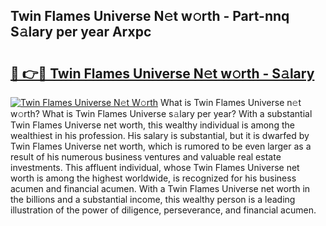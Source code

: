 ## Twin Flames Universe N𝚎t w𝚘rth - Part-nnq S𝚊lary per year Arxpc

# <h2><a href="http://gc2aex.nevu.top/?p=Twin+Flames+Universe">🔗 👉🔴 Twin Flames Universe N𝚎t w𝚘rth - S𝚊lary</a></h2>

[![Twin Flames Universe N𝚎t W𝚘rth](https://i.imgur.com/Oavwk0R.jpeg)](http://gc2aex.nevu.top/?p=Twin+Flames+Universe)
What is Twin Flames Universe n𝚎t w𝚘rth? What is Twin Flames Universe s𝚊lary per year?
With a substantial Twin Flames Universe net worth, this wealthy individual is among the wealthiest in his profession. His salary is substantial, but it is dwarfed by Twin Flames Universe net worth, which is rumored to be even larger as a result of his numerous business ventures and valuable real estate investments. This affluent individual, whose Twin Flames Universe net worth is among the highest worldwide, is recognized for his business acumen and financial acumen. With a Twin Flames Universe net worth in the billions and a substantial income, this wealthy person is a leading illustration of the power of diligence, perseverance, and financial acumen.
